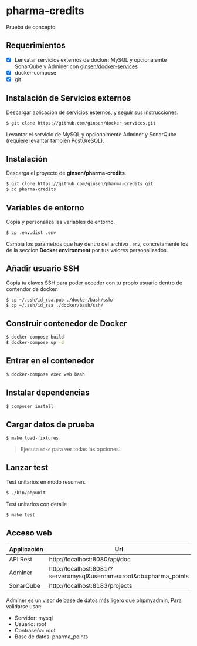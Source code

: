# pharma-credits
Prueba de concepto

## Requerimientos

- [x] Lenvatar servicios externos de docker: MySQL y opcionalemte SonarQube y Adminer con [ginsen/docker-services](https://github.com/ginsen/docker-services)
- [x] docker-compose
- [x] git

## Instalación de Servicios externos

Descargar aplicacion de servicios esternos, y seguir sus instrucciones:

```bash
$ git clone https://github.com/ginsen/docker-services.git
```

Levantar el servicio de MySQL y opcionalmente Adminer y SonarQube (requiere levantar también PostGreSQL).

## Instalación
Descarga el proyecto de **ginsen/pharma-credits**.

```bash
$ git clone https://github.com/ginsen/pharma-credits.git
$ cd pharma-credits
```

## Variables de entorno
Copia y personaliza las variables de entorno.

```bash
$ cp .env.dist .env
```

Cambia los parametros que hay dentro del archivo `.env`, concretamente los de la seccion **Docker environment** por tus
valores personalizados.

## Añadir usuario SSH
Copia tu claves SSH para poder acceder con tu propio usuario dentro de contendor de docker.

```bash
$ cp ~/.ssh/id_rsa.pub ./docker/bash/ssh/
$ cp ~/.ssh/id_rsa ./docker/bash/ssh/
```

## Construir contenedor de Docker

```bash
$ docker-compose build
$ docker-compose up -d
```

## Entrar en el contenedor

```bash
$ docker-compose exec web bash
```

## Instalar dependencias

```bash
$ composer install 
```

## Cargar datos de prueba

```bash
$ make load-fixtures
```
> Ejecuta `make` para ver todas las opciones.

## Lanzar test

Test unitarios en modo resumen.
```bash
$ ./bin/phpunit
```

Test unitarios con detalle
```bash
$ make test
```

## Acceso web

Applicación | Url
----------- | ---
API Rest    | http://localhost:8080/api/doc
Adminer     | http://localhost:8081/?server=mysql&username=root&db=pharma_points
SonarQube   | http://localhost:8183/projects


Adminer es un visor de base de datos más ligero que phpmyadmin, Para validarse usar:

- Servidor: mysql
- Usuario: root
- Contraseña: root
- Base de datos: pharma_points

